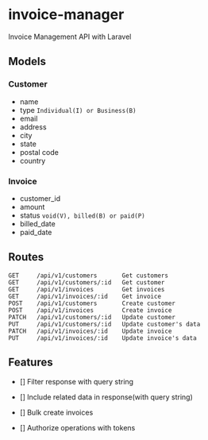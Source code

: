 # invoice-manager

Invoice Management API with Laravel

## Models

### Customer

- name
- type `Individual(I) or Business(B)`
- email
- address
- city
- state
- postal code
- country

### Invoice

- customer_id
- amount
- status `void(V), billed(B) or paid(P)`
- billed_date
- paid_date

## Routes

```http
GET     /api/v1/customers       Get customers
GET     /api/v1/customers/:id   Get customer
GET     /api/v1/invoices        Get invoices
GET     /api/v1/invoices/:id    Get invoice
POST    /api/v1/customers       Create customer
POST    /api/v1/invoices        Create invoice
PATCH   /api/v1/customers/:id   Update customer
PUT     /api/v1/customers/:id   Update customer's data
PATCH   /api/v1/invoices/:id    Update invoice
PUT     /api/v1/invoices/:id    Update invoice's data
```

## Features

- [] Filter response with query string

- [] Include related data in response(with query string)

- [] Bulk create invoices

- [] Authorize operations with tokens
